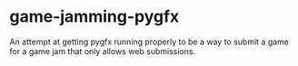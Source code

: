 # game-jamming-pygfx
An attempt at getting pygfx running properly to be a way to submit a game for a game jam that only allows web submissions.  
